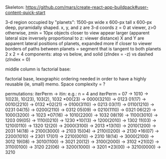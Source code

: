

Skeleton:
https://github.com/mars/create-react-app-buildpack#user-content-quick-start

3-d region occupied by "planets": 1500-px wide x 600-px tall x 600-px deep, pyramidally shaped.
x, y, and z are 3-d coords
z = 0 at viewer, z>0 otherwise, zmin = 10px
objects closer to view appear larger (apparent lateral size inversely proportional to z: viewer distance)
X and Y are apparent lateral positions of planets, expanded more if closer to viewer
borders of paths between planets = segment that is tangent to both planets
2 x 2 = 4 components: atop vs below, and solid (zIndex = -z) vs dashed (zIndex = 0)

middle column is factorial base:

factorial base,
lexographic ordering needed in order to have a highly reusable (ie, small) memo.  Space complexity = ?

permutations:
iterPerm -> itin:
e.g.: n = 4 and iterPerm = 07 -> 1010 -> 1(023), 10(23), 103(2), 1032
*00(23) -> 0000(3210) -> 0123
01(17) -> 0010(2210) -> 0132
*02(21) -> 0100(3110) -> 0213
03(11) -> 0110(1210) -> 0231
04(15) -> 0200(2110) -> 0312
05(09) -> 0210(1110) -> 0321
06(22) -> 1000(3200) -> 1023
*07(16) -> 1010(2200) -> 1032
08(19) -> 1100(3010) -> 1203
09(05) -> 1110(0210) -> 1230
*10(13) -> 1200(2010) -> 1302
11(03) -> 1210(0110) -> 1320
12(20) -> 2000(3100) -> 2013
*13(10) -> 2010(1200) -> 2031
14(18) -> 2100(3000) -> 2103
15(04) -> 2110(0200) -> 2130
*16(07) -> 2200(1010) -> 2301
17(01) -> 2210(0010) -> 2310
18(14) -> 3000(2100) -> 3012
19(08) -> 3010(1100) -> 3021
20(12) -> 3100(2000) -> 3102
*21(02) -> 3110(0100) -> 3120
22(06) -> 3200(1000) -> 3201
*23(00) -> 3210(0000) -> 3210
